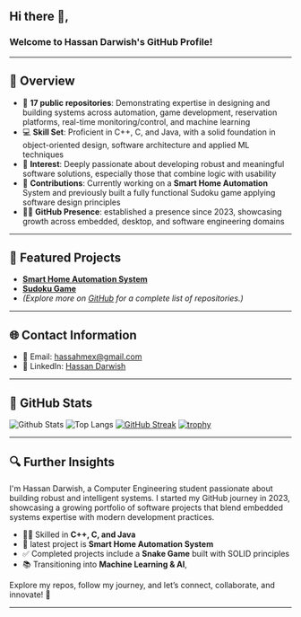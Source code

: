 ## Hi there 👋,

### Welcome to Hassan Darwish's GitHub Profile!

---

## 🧐 Overview

- 🌟 **17 public repositories**: Demonstrating expertise in designing and building systems across automation, game development, reservation platforms, real-time monitoring/control, and machine learning
- 💻 **Skill Set**: Proficient in C++, C, and Java, with a solid foundation in object-oriented design, software architecture and applied ML techniques
- 🚀 **Interest**: Deeply passionate about developing robust and meaningful software solutions, especially those that combine logic with usability
- 🤝 **Contributions**: Currently working on a **Smart Home Automation** System and previously built a fully functional Sudoku game applying software design principles
- 👨‍💻 **GitHub Presence**: established a presence since 2023, showcasing growth across embedded, desktop, and software engineering domains

---

## 📂 Featured Projects

- **[Smart Home Automation System](https://github.com/Hassan-Darwish/Smart-Home-Automation-System)**
- **[Sudoku Game](https://github.com/Hassan-Darwish/Sudoku)**
- *(Explore more on [GitHub](https://github.com/Hassan-Darwish?tab=repositories) for a complete list of repositories.)*

---

## 🌐 Contact Information

- 📧 Email: hassahmex@gmail.com
- 📱 LinkedIn: [Hassan Darwish](https://www.linkedin.com/in/hassan-darwish-6b2a02247/)

---

## 🚀 GitHub Stats

![Github Stats](https://github-readme-stats.vercel.app/api?username=Hassan-Darwish)
![Top Langs](https://github-readme-stats.vercel.app/api/top-langs/?username=Hassan-Darwish)
[![GitHub Streak](https://streak-stats.demolab.com/?user=Hassan-Darwish)](https://git.io/streak-stats)
[![trophy](https://github-profile-trophy.vercel.app/?username=Hassan-Darwish)](https://github.com/Hassan-Darwish)
  
  
---

## 🔍 Further Insights

I'm Hassan Darwish, a Computer Engineering student passionate about building robust and intelligent systems. I started my GitHub journey in 2023, showcasing a growing portfolio of software projects that blend embedded systems expertise with modern development practices.

- 👨‍💻 Skilled in **C++, C, and Java**
- 🛑 latest project is **Smart Home Automation System**
- ✅ Completed projects include a **Snake Game** built with SOLID principles
- 📚 Transitioning into **Machine Learning & AI**, 

Explore my repos, follow my journey, and let’s connect, collaborate, and innovate! 🚀

---
